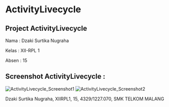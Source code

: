 # ActivityLivecycle

## Project ActivityLivecycle

Nama : Dzaki Surtika Nugraha

Kelas : XII-RPL 1

Absen : 15


Screenshot ActivityLivecycle :
---
![ActivityLivecycle_Screenshot1](https://dzagraha.files.wordpress.com/2016/10/activitylivecycle.png?w=200)
![ActivityLivecycle_Screenshot2](https://dzagraha.files.wordpress.com/2016/10/activitylivecycle.png?w=200)

Dzaki Surtika Nugraha, XIIRPL1, 15, 4329/1227.070, SMK TELKOM MALANG
